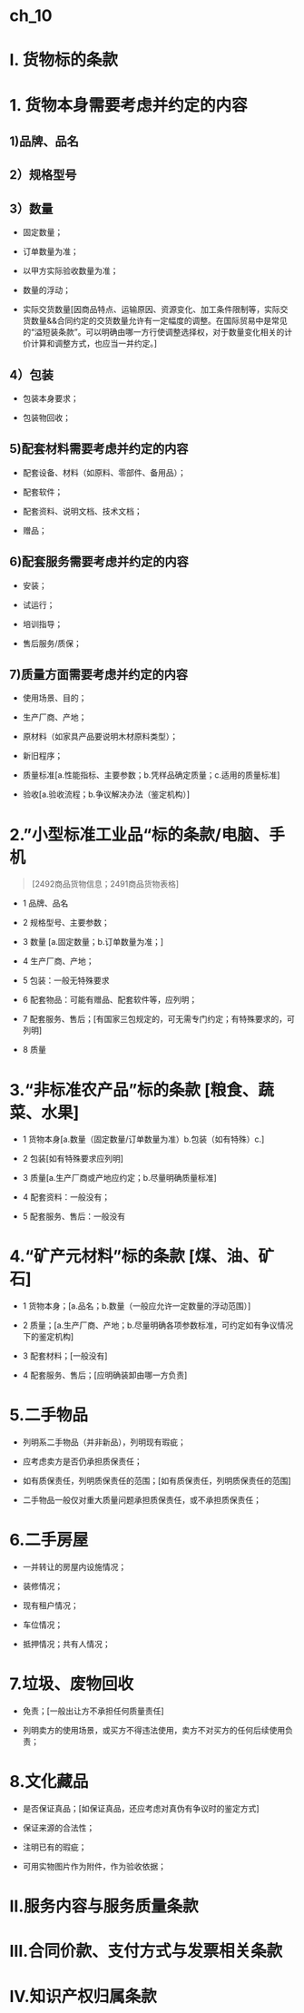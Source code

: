 # ch_10 

# I. 货物标的条款
# 1. 货物本身需要考虑并约定的内容
## 1)品牌、品名

## 2）规格型号

## 3）数量
- 固定数量；

- 订单数量为准；

- 以甲方实际验收数量为准；

- 数量的浮动；

- 实际交货数量[因商品特点、运输原因、资源变化、加工条件限制等，实际交货数量&&合同约定的交货数量允许有一定幅度的调整。在国际贸易中是常见的“溢短装条款”。可以明确由哪一方行使调整选择权，对于数量变化相关的计价计算和调整方式，也应当一并约定。]

## 4）包装
- 包装本身要求；

- 包装物回收；

## 5)配套材料需要考虑并约定的内容
- 配套设备、材料（如原料、零部件、备用品）；

- 配套软件；

- 配套资料、说明文档、技术文档；

- 赠品；

## 6)配套服务需要考虑并约定的内容
- 安装；

- 试运行；

- 培训指导；

- 售后服务/质保；

## 7)质量方面需要考虑并约定的内容
- 使用场景、目的；

- 生产厂商、产地；

- 原材料（如家具产品要说明木材原料类型）；

- 新旧程序；

- 质量标准[a.性能指标、主要参数；b.凭样品确定质量；c.适用的质量标准]

- 验收[a.验收流程；b.争议解决办法（鉴定机构）]

# 2.”小型标准工业品“标的条款/电脑、手机
> [2492商品货物信息；2491商品货物表格]

- 1 品牌、品名

- 2 规格型号、主要参数；

- 3 数量 [a.固定数量；b.订单数量为准；]

- 4 生产厂商、产地；

- 5 包装：一般无特殊要求

- 6 配套物品：可能有赠品、配套软件等，应列明；

- 7 配套服务、售后；[有国家三包规定的，可无需专门约定；有特殊要求的，可列明]

- 8 质量 

# 3.“非标准农产品”标的条款 [粮食、蔬菜、水果]
- 1 货物本身[a.数量（固定数量/订单数量为准）b.包装（如有特殊）c.]

- 2 包装[如有特殊要求应列明]

- 3 质量[a.生产厂商或产地应约定；b.尽量明确质量标准]

- 4 配套资料：一般没有；

- 5 配套服务、售后：一般没有

# 4.“矿产元材料”标的条款 [煤、油、矿石]
- 1 货物本身；[a.品名；b.数量（一般应允许一定数量的浮动范围）]

- 2 质量；[a.生产厂商、产地；b.尽量明确各项参数标准，可约定如有争议情况下的鉴定机构]

- 3 配套材料；[一般没有]

- 4 配套服务、售后；[应明确装卸由哪一方负责]

# 5.二手物品
- 列明系二手物品（并非新品），列明现有瑕疵；

- 应考虑卖方是否仍承担质保责任；

- 如有质保责任，列明质保责任的范围；[如有质保责任，列明质保责任的范围]

- 二手物品一般仅对重大质量问题承担质保责任，或不承担质保责任；

# 6.二手房屋
- 一并转让的房屋内设施情况；

- 装修情况；

- 现有租户情况；

- 车位情况；

- 抵押情况；共有人情况；

# 7.垃圾、废物回收
- 免责；[一般出让方不承担任何质量责任]

- 列明卖方的使用场景，或买方不得违法使用，卖方不对买方的任何后续使用负责；

# 8.文化藏品
- 是否保证真品；[如保证真品，还应考虑对真伪有争议时的鉴定方式]

- 保证来源的合法性；

- 注明已有的瑕疵；

- 可用实物图片作为附件，作为验收依据；


# II.服务内容与服务质量条款




# III.合同价款、支付方式与发票相关条款



# IV.知识产权归属条款











